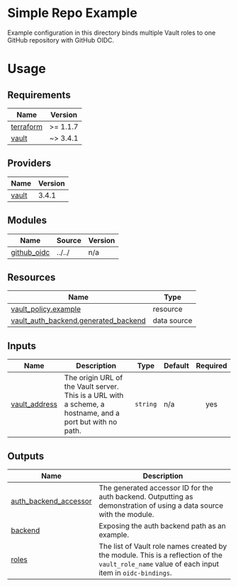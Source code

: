 # Simple Repo Example

Example configuration in this directory binds multiple Vault roles to one GitHub repository with GitHub OIDC.

# Usage

<!-- BEGINNING OF PRE-COMMIT-TERRAFORM DOCS HOOK -->
## Requirements

| Name | Version |
|------|---------|
| <a name="requirement_terraform"></a> [terraform](#requirement\_terraform) | >= 1.1.7 |
| <a name="requirement_vault"></a> [vault](#requirement\_vault) | ~> 3.4.1 |

## Providers

| Name | Version |
|------|---------|
| <a name="provider_vault"></a> [vault](#provider\_vault) | 3.4.1 |

## Modules

| Name | Source | Version |
|------|--------|---------|
| <a name="module_github_oidc"></a> [github\_oidc](#module\_github\_oidc) | ../../ | n/a |

## Resources

| Name | Type |
|------|------|
| [vault_policy.example](https://registry.terraform.io/providers/hashicorp/vault/latest/docs/resources/policy) | resource |
| [vault_auth_backend.generated_backend](https://registry.terraform.io/providers/hashicorp/vault/latest/docs/data-sources/auth_backend) | data source |

## Inputs

| Name | Description | Type | Default | Required |
|------|-------------|------|---------|:--------:|
| <a name="input_vault_address"></a> [vault\_address](#input\_vault\_address) | The origin URL of the Vault server. This is a URL with a scheme, a hostname, and a port but with no path. | `string` | n/a | yes |

## Outputs

| Name | Description |
|------|-------------|
| <a name="output_auth_backend_accessor"></a> [auth\_backend\_accessor](#output\_auth\_backend\_accessor) | The generated accessor ID for the auth backend. Outputting as demonstration of using a data source with the module. |
| <a name="output_backend"></a> [backend](#output\_backend) | Exposing the auth backend path as an example. |
| <a name="output_roles"></a> [roles](#output\_roles) | The list of Vault role names created by the module. This is a reflection of the `vault_role_name` value of each input item in `oidc-bindings`. |
<!-- END OF PRE-COMMIT-TERRAFORM DOCS HOOK -->
